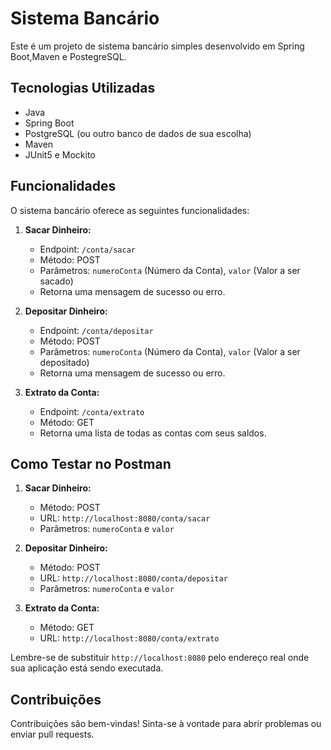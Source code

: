 # Sistema Bancário

Este é um projeto de sistema bancário simples desenvolvido em Spring Boot,Maven e PostegreSQL.

## Tecnologias Utilizadas

- Java
- Spring Boot
- PostgreSQL (ou outro banco de dados de sua escolha)
- Maven
- JUnit5 e Mockito

## Funcionalidades

O sistema bancário oferece as seguintes funcionalidades:

1. **Sacar Dinheiro:**
    - Endpoint: `/conta/sacar`
    - Método: POST
    - Parâmetros: `numeroConta` (Número da Conta), `valor` (Valor a ser sacado)
    - Retorna uma mensagem de sucesso ou erro.

2. **Depositar Dinheiro:**
    - Endpoint: `/conta/depositar`
    - Método: POST
    - Parâmetros: `numeroConta` (Número da Conta), `valor` (Valor a ser depositado)
    - Retorna uma mensagem de sucesso ou erro.

3. **Extrato da Conta:**
    - Endpoint: `/conta/extrato`
    - Método: GET
    - Retorna uma lista de todas as contas com seus saldos.

## Como Testar no Postman

1. **Sacar Dinheiro:**
    - Método: POST
    - URL: `http://localhost:8080/conta/sacar`
    - Parâmetros: `numeroConta` e `valor`

2. **Depositar Dinheiro:**
    - Método: POST
    - URL: `http://localhost:8080/conta/depositar`
    - Parâmetros: `numeroConta` e `valor`

3. **Extrato da Conta:**
    - Método: GET
    - URL: `http://localhost:8080/conta/extrato`

Lembre-se de substituir `http://localhost:8080` pelo endereço real onde sua aplicação está sendo executada.

## Contribuições

Contribuições são bem-vindas! Sinta-se à vontade para abrir problemas ou enviar pull requests.

